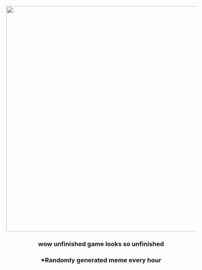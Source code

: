<p align="center">
        <img src="https://i.redd.it/p6gt1gxe10p91.gif" width="600" height="600">
        </p>
        <h3 align="center">wow unfinished game looks so unfinished</h3>
        <h3 align="center">*Randomly generated meme every hour</h3>
    